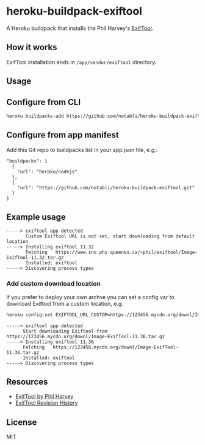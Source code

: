 heroku-buildpack-exiftool
=========================

A Heroku buildpack that installs the Phil Harvey's [ExifTool](http://www.sno.phy.queensu.ca/~phil/exiftool/).

## How it works

ExifTool installation ends in `/app/vendor/exiftool` directory.

Usage
-----

## Configure from CLI

```bash
heroku buildpacks:add https://github.com/notabli/heroku-buildpack-exiftool
```

## Configure from app manifest

Add this Git repo to buildpacks list in your app.json file, e.g.:
```
"buildpacks": [
  {
    "url": "heroku/nodejs"
  },
  {
    "url": "https://github.com/notabli/heroku-buildpack-exiftool.git"
  }
]
```

## Example usage

```
-----> exiftool app detected
       Custom Exiftool URL is not set, start downloading from default location
-----> Installing exiftool 11.32
       Fetching   https://www.sno.phy.queensu.ca/~phil/exiftool/Image-ExifTool-11.32.tar.gz
       Installed: exiftool
-----> Discovering process types
```

### Add custom download location

If you prefer to deploy your own archve you can set a config var to download Exiftool from a custom location, e.g.

```bash
heroku config:set EXIFTOOL_URL_CUSTOM=https://123456.mycdn.org/downl/Image-ExifTool-11.36.tar.gz
```
```
-----> exiftool app detected
      Start downloading Exiftool from https://123456.mycdn.org/downl/Image-ExifTool-11.36.tar.gz
-----> Installing exiftool 11.36
      Fetching   https://123456.mycdn.org/downl/Image-ExifTool-11.36.tar.gz
      Installed: exiftool
-----> Discovering process types
```

## Resources

- [ExifTool by Phil Harvey](https://www.sno.phy.queensu.ca/~phil/exiftool/)
- [ExifTool Revision History](http://owl.phy.queensu.ca/~phil/exiftool/rss.xml)

## License

MIT
